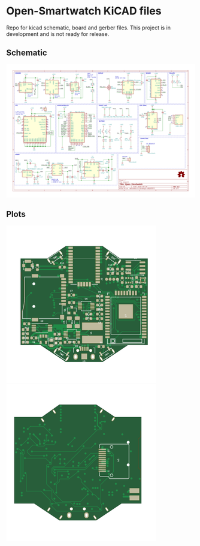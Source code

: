 # Open-Smartwatch KiCAD files

Repo for kicad schematic, board and gerber files. This project is in development and is not ready for release.

## Schematic
[![Schematic](docs/img/osw-schematic.svg)](docs/osw-schematic.pdf)

## Plots
[![front](docs/img/osw-top.svg)](docs/img/osw-top.svg)
[![bottom](docs/img/osw-bottom.svg)](docs/img/osw-bottom.svg)

